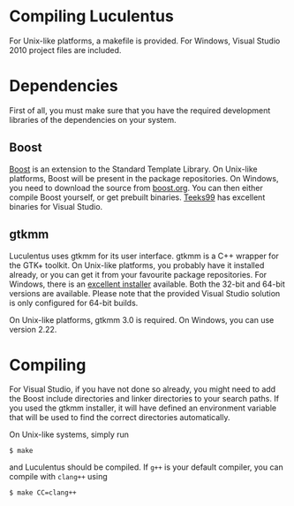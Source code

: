 Compiling Luculentus
====================

For Unix-like platforms, a makefile is provided. For Windows, Visual
Studio 2010 project files are included.


Dependencies
============

First of all, you must make sure that you have the required development
libraries of the dependencies on your system.

Boost
-----
[Boost](http://www.boost.org) is an extension to the Standard Template
Library. On Unix-like platforms, Boost will be present in the package
repositories. On Windows, you need to download the source from
[boost.org](http://www.boost.org/). You can then either compile Boost
yourself, or get prebuilt binaries. [Teeks99](http://boost.teeks99.com/)
has excellent binaries for Visual Studio.

gtkmm
-----
Luculentus uses gtkmm for its user interface. gtkmm is a C++ wrapper for
the GTK+ toolkit. On Unix-like platforms, you probably have it installed
already, or you can get it from your favourite package repositories. For
Windows, there is an
[excellent installer](https://wiki.gnome.org/Projects/gtkmm/MSWindows) available.
Both the 32-bit and 64-bit versions are available. Please note that the
provided Visual Studio solution is only configured for 64-bit builds.

On Unix-like platforms, gtkmm 3.0 is required. On Windows, you can use
version 2.22.


Compiling
=========
For Visual Studio, if you have not done so already, you might need to
add the Boost include directories and linker directories to your search
paths. If you used the gtkmm installer, it will have defined an
environment variable that will be used to find the correct directories
automatically.

On Unix-like systems, simply run

    $ make
    
and Luculentus should be compiled. If `g++` is your default compiler,
you can compile with `clang++` using

    $ make CC=clang++
